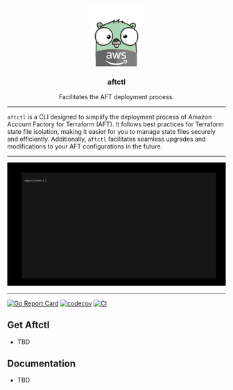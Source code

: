<p align="center">
  <img alt="aftctlGopher Logo" src="./assets/images/aftctl-gopher.png" height="140" />
  <h3 align="center">aftctl</h3>
  <p align="center">Facilitates the AFT deployment process.</p>
</p>

---

`aftctl` is a CLI designed to simplify the deployment process of Amazon Account Factory for Terraform (AFT). It follows best practices for Terraform state file isolation, making it easier for you to manage state files securely and efficiently. Additionally, `aftctl` facilitates seamless upgrades and modifications to your AFT configurations in the future.

---

![](https://raw.githubusercontent.com/edgarsilva948/aftctl/main/assets/images/aftctl-aft-deploy.gif)


---

[![Go Report Card](https://goreportcard.com/badge/github.com/edgarsilva948/aftctl)](https://goreportcard.com/report/github.com/edgarsilva948/aftctl) [![codecov](https://codecov.io/gh/edgarsilva948/aftctl/graph/badge.svg?token=PIGXFII1NG)](https://codecov.io/gh/edgarsilva948/aftctl) [![CI](https://github.com/edgarsilva948/aftctl/actions/workflows/main.yml/badge.svg)](https://github.com/edgarsilva948/aftctl/actions/workflows/main.yml)


## Get Aftctl

- TBD

## Documentation

- TBD



